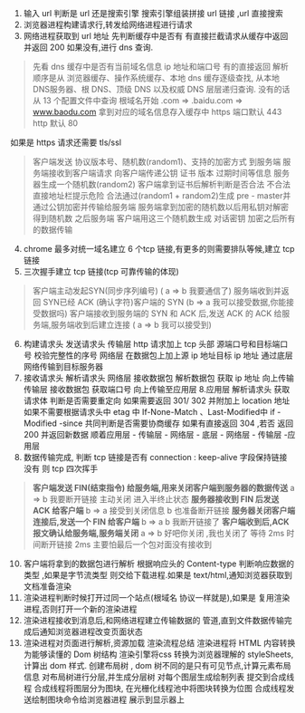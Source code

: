 
1. 输入 url 判断是 url 还是搜索引擎 搜索引擎组装拼接 url 链接 ,url 直接搜索
2. 浏览器进程构建请求行,转发给网络进程进行请求
3. 网络进程获取到 url 地址  先判断缓存中是否有 有直接拦截请求从缓存中返回并返回 200 如果没有,进行 dns 查询.
  >先看 dns 缓存中是否有当前域名信息 ip 地址和端口号  有的直接返回
  解析顺序是从 浏览器缓存、操作系统缓存、本地 dns 缓存逐级查找,
  从本地 DNS服务器、根 DNS、顶级 DNS 以及权威 DNS 层层递归查询.
  没有的话从 13 个配置文件中查询 根域名开始 .com => .baidu.com => www.baodu.com
  >拿到对应的域名信息存入缓存中 https 端口默认 443 http 默认 80 

  如果是 https 请求还需要 tls/ssl
  >客户端发送 协议版本号、随机数(random1)、支持的加密方式 到服务端 
  服务端接收到客户端请求 向客户端传递公钥 证书 版本 过期时间等信息 服务器生成一个随机数(random2)
  客户端拿到证书后解析判断是否合法 不合法直接地址栏提示危险
  合法通过(random1 + random2)生成 pre - master并通过公钥加密并传输给服务端
  服务端拿到加密的随机数以后用私钥对解密得到随机数 
 > 之后服务端 客户端用这三个随机数生成 对话密钥 加密之后所有的数据传输
4. chrome 最多对统一域名建立 6 个tcp 链接,有更多的则需要排队等候,建立 tcp 链接
5. 三次握手建立 tcp 链接(tcp 可靠传输的体现)
> 客户端主动发起SYN(同步序列编号) ( a => b 我要通信了)
  服务端收到并返回 SYN已经 ACK (确认字符)客户端的 SYN (b => a 我可以接受数据,你能接受数据吗)
  客户端接收到服务端的 SYN 和 ACK 后,发送 ACK 的 ACK 给服务端,服务端收到后建立连接 ( a => b 我可以接受到)
>
 
6. 构建请求头 发送请求头 
 传输层 http 请求加上 tcp 头部 源端口号和目标端口号 校验完整性的序号 
 网络层 在数据包上加上源 ip 地址目标 ip 地址
 通过底层网络传输到目标服务器
7. 接收请求头 解析请求头
   网络层 接收数据包 解析数据包 获取 ip 地址 向上传输
   传输层 接收数据包 获取端口号 向上传输至应用层
8.应用层 解析请求头 获取请求体 判断是否需要重定向 如果需要返回 301/ 302 并附加上 location 地址 如果不需要根据请求头中 etag 中 If-None-Match 、Last-Modified中 if - Modified -since 共同判断是否需要协商缓存 如果有直接返回 304 ,若否 返回 200  并返回新数据 
顺着应用层 - 传输层 - 网络层 - 底层 - 网络层 - 传输层 -应用层
9. 数据传输完成, 判断 tcp 链接是否有 connection : keep-alive 字段保持链接 没有 则 tcp 四次挥手
  >**客户端发送 FIN(结束指令) 给服务端,用来关闭客户端到服务器的数据传送**
  a => b 我要断开链接  主动关闭 进入半终止状态
  **服务器接收到 FIN 后发送 ACK 给客户端**
  b => a 接受到关闭信息 b 也准备断开链接
  **服务器关闭客户端连接后,发送一个 FIN 给客户端**
  b => a b 我断开链接了
  **客户端收到后,ACK 报文确认给服务端,服务端关闭**
  a => b 好吧你关闭 ,我也关闭了
  > 等待 2ms 时间断开链接 2ms 主要怕最后一个包对面没有接收到

10. 客户端将拿到的数据包进行解析 根据响应头的 Content-type 判断响应数据的类型 ,如果是字节流类型 则交给下载进程.如果是 text/html,通知浏览器获取到文档准备渲染
11. 渲染进程判断时候打开过同一个站点(根域名 协议一样就是),如果是 复用渲染进程,否则打开一个新的渲染进程
12. 渲染进程接收到消息后,和网络进程建立传输数据的 管道,直到文件数据传输完成后通知浏览器进程改变页面状态
13. 渲染进程对页面进行解析,资源加载
  渲染流程总结
    渲染进程将 HTML 内容转换为能够读懂的 Dom 树结构
    渲染引擎将css 转换为浏览器理解的 styleSheets,计算出 dom 样式.
    创建布局树 , dom 树不同的是只有可见节点,计算元素布局信息
    对布局树进行分层,并生成分层树
    对每个图层生成绘制列表 提交到合成线程
    合成线程将图层分为图块, 在光栅化线程池中将图块转换为位图
    合成线程发送绘制图块命令给浏览器进程 展示到显示器上
  